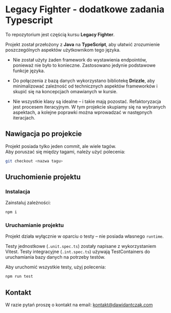 # Legacy Fighter - dodatkowe zadania Typescript

To repozytorium jest częścią kursu **Legacy Fighter**.

Projekt został przełożony z **Java** na **TypeScript**, aby ułatwić zrozumienie poszczególnych aspektów użytkownikom tego języka.

- Nie został użyty żaden framework do wystawienia endpointów, ponieważ nie było to konieczne. Zastosowano jedynie podstawowe funkcje języka.
- Do połączenia z bazą danych wykorzystano bibliotekę **Drizzle**, aby minimalizować zależność od technicznych aspektów frameworków i skupić się na koncepcjach omawianych w kursie.

- Nie wszystkie klasy są idealne – i takie mają pozostać. Refaktoryzacja jest procesem iteracyjnym. W tym projekcie skupiamy się na wybranych aspektach, a kolejne poprawki można wprowadzać w następnych iteracjach.

## Nawigacja po projekcie

Projekt posiada tylko jeden commit, ale wiele tagów.  
Aby poruszać się między tagami, należy użyć polecenia:

```bash
git checkout <nazwa tagu>
```

## Uruchomienie projektu

### Instalacja

Zainstaluj zależności:

```bash
npm i
```

### Uruchamianie projektu

Projekt działa wyłącznie w oparciu o testy – nie posiada własnego `runtime`.

Testy jednostkowe (`.unit.spec.ts`) zostały napisane z wykorzystaniem Vitest.
Testy integracyjne (`.int.spec.ts`) używają TestContainers do uruchamiania bazy danych na potrzeby testów.

Aby uruchomić wszystkie testy, użyj polecenia:

```bash
npm run test
```

## Kontakt

W razie pytań proszę o kontakt na email: [kontakt@dawidantczak.com](mailto:kontakt@dawidantczak.com)
